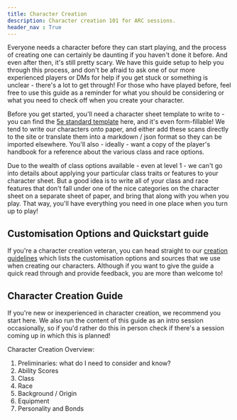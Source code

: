 ```yaml
---
title: Character Creation
description: Character creation 101 for ARC sessions.
header_nav : True
---
```


Everyone needs a character before they can start playing, and the process of creating one can certainly be daunting if you haven't done it before.
And even after then, it's still pretty scary.
We have this guide setup to help you through this process, and don't be afraid to ask one of our more experienced players or DMs for help if you get stuck or something is unclear - there's a lot to get through!
For those who have played before, feel free to use this guide as a reminder for what you should be considering or what you need to check off when you create your character.

Before you get started, you'll need a character sheet template to write to - you can find the [5e standard template](https://media.wizards.com/2022/dnd/downloads/DnD_5E_CharacterSheet_FormFillable.pdf) here, and it's even form-fillable!
We tend to write our characters onto paper, and either add these scans directly to the site or translate them into a markdown / json format so they can be imported elsewhere.
You'll also - ideally - want a copy of the player's handbook for a reference about the various class and race options.

Due to the wealth of class options available - even at level 1 - we can't go into details about applying your particular class traits or features to your character sheet.
But a good idea is to write all of your class and race features that don't fall under one of the nice categories on the character sheet on a separate sheet of paper, and bring that along with you when you play.
That way, you'll have everything you need in one place when you turn up to play!

## Customisation Options and Quickstart guide

If you're a character creation veteran, you can head straight to our [creation guidelines](./creation-guidelines.md) which lists the customisation options and sources that we use when creating our characters.
Although if you want to give the guide a quick read through and provide feedback, you are more than welcome to!

## Character Creation Guide

If you're new or inexperienced in character creation, we recommend you start here.
We also run the content of this guide as an intro session occasionally, so if you'd rather do this in person check if there's a session coming up in which this is planned!

Character Creation Overview:

1. Preliminaries: what do I need to consider and know?
2. Ability Scores
3. Class
4. Race
5. Background / Origin
6. Equipment
7. Personality and Bonds
